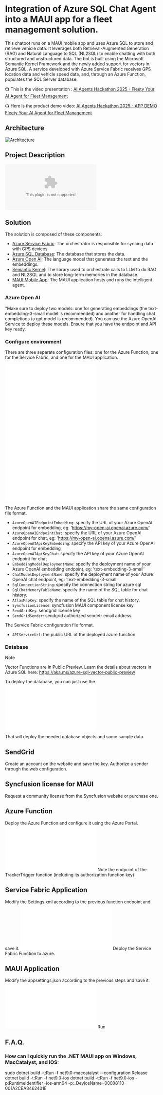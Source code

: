 # Integration of Azure SQL Chat Agent into a MAUI app for a fleet management solution.

This chatbot runs on a MAUI mobile app and uses Azure SQL to store and retrieve vehicle data. It leverages both Retrieval-Augmented Generation (RAG) and Natural Language to SQL (NL2SQL) to enable chatting with both structured and unstructured data. The bot is built using the Microsoft Semantic Kernel Framework and the newly added support for vectors in Azure SQL. A service developed with Azure Service Fabric receives GPS location data and vehicle speed data, and, through an Azure Function, populates the SQL Server database.

📺 This is the video presentation : [AI Agents Hackathon 2025 - Fleety Your AI Agent for Fleet Management](https://youtu.be/h9vcnfmAreo)

📺 Here is the product demo video: [AI Agents Hackathon 2025 - APP DEMO Fleety Your AI Agent for Fleet Management](https://youtu.be/k9DfmCha_wg)

## Architecture

![Architecture](./_assets/azure-sql-fleet-bot.png)

## Project Description

![ProjectDescription](./_assets/azure-sql-fleet-bot.pptx)

## Solution

The solution is composed of these components:

- [Azure Service Fabric](https://learn.microsoft.com/it-it/azure/service-fabric/service-fabric-overview): The orchestrator is responsible for syncing data with GPS devices.
- [Azure SQL Database](https://learn.microsoft.com/en-us/azure/azure-sql/database/sql-database-paas-overview?view=azuresql): The database that stores the data.
- [Azure Open AI](https://learn.microsoft.com/azure/ai-services/openai/): The language model that generates the text and the embeddings.
- [Semantic Kernel](https://learn.microsoft.com/en-us/semantic-kernel/overview/): The library used to orchestrate calls to LLM to do RAG and NL2SQL and to store long-term memories in the database.
- [MAUI Mobile App](https://dotnet.microsoft.com/en-us/learn/maui/): The MAUI application hosts and runs the intelligent agent.

### Azure Open AI

"Make sure to deploy two models: one for generating embeddings (the text-embedding-3-small model is recommended) and another for handling chat completions (a gpt model is recommended). You can use the Azure OpenAI Service to deploy these models. Ensure that you have the endpoint and API key ready.

### Configure environment 

There are three separate configuration files: one for the Azure Function, one for the Service Fabric, and one for the MAUI application.

![Azure Function Config](./FuncTrackerListener/local.settings.json)
![MAUI APP Config](./APPAITrackerAgent/appsettings.json)
![Service Fabric Config](./TrackerListener/Listener/PackageRoot/Config/Settings.xml)

The Azure Function and the MAUI application share the same configuration file format.

- `AzureOpenAIEndpointEmbedding`: specify the URL of your Azure OpenAI endpoint for embedding, eg: 'https://my-open-ai.openai.azure.com/'
- `AzureOpenAIEndpointChat`: specify the URL of your Azure OpenAI endpoint for chat, eg: 'https://my-open-ai.openai.azure.com/'
- `AzureOpenAIApiKeyEmbedding`: specify the API key of your Azure OpenAI endpoint for embedding
- `AzureOpenAIApiKeyChat`: specify the API key of your Azure OpenAI endpoint for chat
- `EmbeddingModelDeploymentName`: specify the deployment name of your Azure OpenAI embedding endpoint, eg: 'text-embedding-3-small'
- `ChatModelDeploymentName`: specify the deployment name of your Azure OpenAI chat endpoint, eg: 'text-embedding-3-small'
- `SqlConnectionString`: specify the connection string for azure sql
- `SqlChatMemoryTableName`: specify the name of the SQL table for chat history.
- `AtlasMapKey`: specify the name of the SQL table for chat history.
- `SyncfusionLicense`: syncfusion MAUI component license key
- `SendGridKey`: sendgrid license key
- `SendGridSender`: sendgrid authorized sendetr email address

The Service Fabric configuration file format.

- `APIServiceUrl`: the public URL of the deployed azure function

### Database

> [!NOTE]  
> Vector Functions are in Public Preview. Learn the details about vectors in Azure SQL here: https://aka.ms/azure-sql-vector-public-preview

To deploy the database, you can just use the 
![SQL Deploy Script](./FuncTrackerListener/DeployDB.sql)

That will deploy the needed database objects and some sample data.

## SendGrid

Create an account on the website and save the key.
Authorize a sender through the web configuration.

## Syncfusion license for MAUI

Request a community license from the Syncfusion website or purchase one.

## Azure Function

Deploy the Azure Function and configure it using the Azure Portal. 
![Azure Function Config](./FuncTrackerListener/local.settings.json)
Note the endpoint of the TrackerTrigger function (including its authorization function key)

## Service Fabric Application

Modify the Settings.xml according to the previous function endpoint and save it.
![Service Fabric Config](./TrackerListener/Listener/PackageRoot/Config/Settings.xml)
Deploy the Service Fabric Function to azure. 

## MAUI Application

Modify the appsettings.json according to the previous steps and save it.
![MAUI APP Config](./APPAITrackerAgent/appsettings.json)
Run 

## F.A.Q.

### How can I quickly run the .NET MAUI app on Windows, MacCatalyst, and iOS:

sudo dotnet build -t:Run -f net9.0-maccatalyst --configuration Release
dotnet build -t:Run -f net9.0-ios 
dotnet build -t:Run -f net9.0-ios -p:RuntimeIdentifier=ios-arm64 -p:_DeviceName=00008110-001A2CEA3462401E